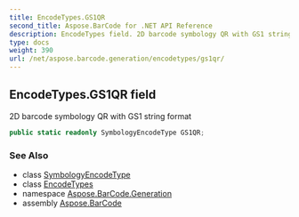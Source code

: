 ```yaml
---
title: EncodeTypes.GS1QR
second_title: Aspose.BarCode for .NET API Reference
description: EncodeTypes field. 2D barcode symbology QR with GS1 string format
type: docs
weight: 390
url: /net/aspose.barcode.generation/encodetypes/gs1qr/
---
```

## EncodeTypes.GS1QR field

2D barcode symbology QR with GS1 string format

```csharp
public static readonly SymbologyEncodeType GS1QR;
```

### See Also

* class [SymbologyEncodeType](../../symbologyencodetype/)
* class [EncodeTypes](../)
* namespace [Aspose.BarCode.Generation](../../encodetypes/)
* assembly [Aspose.BarCode](../../../)


